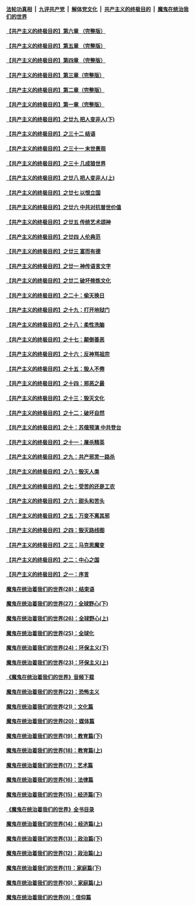 ####  [法轮功真相](../../../../basic/blob/master/README.md?t=05110402) &nbsp;|&nbsp; [九评共产党](../../../../9ping.md/blob/master/README.md?t=05110402) &nbsp;|&nbsp; [解体党文化](../../../../jtdwh.md/blob/master/README.md?t=05110402)  &nbsp;|&nbsp; [共产主义的终极目的](../../../../gczydzjmd.md/blob/master/README.md?t=05110402) &nbsp;|&nbsp; [魔鬼在统治我们的世界](../../../../mgztzwmdsj.md/blob/master/README.md?t=05110402) 

#### [【共产主义的终极目的】第六章 （完整版）](../pages/nsc422/n11428913.md?t=05110402) 

#### [【共产主义的终极目的】第五章 （完整版）](../pages/nsc422/n11428912.md?t=05110402) 

#### [【共产主义的终极目的】第四章 （完整版）](../pages/nsc422/n11428907.md?t=05110402) 

#### [【共产主义的终极目的】第三章（完整版）](../pages/nsc422/n11428848.md?t=05110402) 

#### [【共产主义的终极目的】第二章（完整版）](../pages/nsc422/n11428831.md?t=05110402) 

#### [【共产主义的终极目的】第一章（完整版）](../pages/nsc422/n11417651.md?t=05110402) 

#### [【共产主义的终极目的】之廿九 把人变非人(下)](../pages/nsc422/n11344140.md?t=05110402) 

#### [【共产主义的终极目的】之三十二 结语](../pages/nsc422/n11360535.md?t=05110402) 

#### [【共产主义的终极目的】之三十一 末世景观](../pages/nsc422/n11351129.md?t=05110402) 

#### [【共产主义的终极目的】之三十 几成狼世界](../pages/nsc422/n11348280.md?t=05110402) 

#### [【共产主义的终极目的】之廿八 把人变非人(上)](../pages/nsc422/n11340492.md?t=05110402) 

#### [【共产主义的终极目的】之廿七 以恨立国](../pages/nsc422/n11336944.md?t=05110402) 

#### [【共产主义的终极目的】之廿六 中共对抗普世价值](../pages/nsc422/n11324785.md?t=05110402) 

#### [【共产主义的终极目的】之廿五 传统艺术颂神](../pages/nsc422/n11296396.md?t=05110402) 

#### [【共产主义的终极目的】之廿四 人伦典范](../pages/nsc422/n11296397.md?t=05110402) 

#### [【共产主义的终极目的】之廿三 富而有德](../pages/nsc422/n11283598.md?t=05110402) 

#### [【共产主义的终极目的】之廿一 神传语言文字](../pages/nsc422/n11263265.md?t=05110402) 

#### [【共产主义的终极目的】之廿二 破坏修炼文化](../pages/nsc422/n11245728.md?t=05110402) 

#### [【共产主义的终极目的】之二十：偷天换日](../pages/nsc422/n11238846.md?t=05110402) 

#### [【共产主义的终极目的】之十九：打开地狱门](../pages/nsc422/n11206376.md?t=05110402) 

#### [【共产主义的终极目的】之十八：柔性洗脑](../pages/nsc422/n11199994.md?t=05110402) 

#### [【共产主义的终极目的】之十七：颠倒善恶](../pages/nsc422/n11179782.md?t=05110402) 

#### [【共产主义的终极目的】之十六：反神骂祖宗](../pages/nsc422/n11166798.md?t=05110402) 

#### [【共产主义的终极目的】之十五：毁人不倦](../pages/nsc422/n11166792.md?t=05110402) 

#### [【共产主义的终极目的】之十四：邪恶之最](../pages/nsc422/n11150249.md?t=05110402) 

#### [【共产主义的终极目的】之十三：毁灭文化](../pages/nsc422/n11135227.md?t=05110402) 

#### [【共产主义的终极目的】之十二：破坏自然](../pages/nsc422/n11135214.md?t=05110402) 

#### [【共产主义的终极目的】之十：苏俄预演 中共登台](../pages/nsc422/n11118424.md?t=05110402) 

#### [【共产主义的终极目的】之十一：屠杀精英](../pages/nsc422/n11118442.md?t=05110402) 

#### [【共产主义的终极目的】之九：共产邪灵一路杀](../pages/nsc422/n11114139.md?t=05110402) 

#### [【共产主义的终极目的】之八：毁灭人类](../pages/nsc422/n11108503.md?t=05110402) 

#### [【共产主义的终极目的】之七：受苦的还是工农](../pages/nsc422/n11101809.md?t=05110402) 

#### [【共产主义的终极目的】之六：甜头和苦头](../pages/nsc422/n11096971.md?t=05110402) 

#### [【共产主义的终极目的】之五：万变不离其邪](../pages/nsc422/n11091285.md?t=05110402) 

#### [【共产主义的终极目的】之四：毁灭路线图](../pages/nsc422/n11086284.md?t=05110402) 

#### [【共产主义的终极目的】之三：马克思魔变](../pages/nsc422/n11061941.md?t=05110402) 

#### [【共产主义的终极目的】之二：中心之国](../pages/nsc422/n11047728.md?t=05110402) 

#### [【共产主义的终极目的】之一：序言](../pages/nsc422/n11086077.md?t=05110402) 

#### [魔鬼在统治着我们的世界(28)：结束语](../pages/nsc422/n10936246.md?t=05110402) 

#### [魔鬼在统治着我们的世界(27)：全球野心(下)](../pages/nsc422/n10928319.md?t=05110402) 

#### [魔鬼在统治着我们的世界(26)：全球野心(上)](../pages/nsc422/n10900318.md?t=05110402) 

#### [魔鬼在统治着我们的世界(25)：全球化](../pages/nsc422/n10788205.md?t=05110402) 

#### [魔鬼在统治着我们的世界(24)：环保主义(下)](../pages/nsc422/n10695307.md?t=05110402) 

#### [魔鬼在统治着我们的世界(23)：环保主义(上)](../pages/nsc422/n10688613.md?t=05110402) 

#### [《魔鬼在统治着我们的世界》音频下载](../pages/nsc422/n10635553.md?t=05110402) 

#### [魔鬼在统治着我们的世界(22)：恐怖主义](../pages/nsc422/n10614727.md?t=05110402) 

#### [魔鬼在统治着我们的世界(21)：文化篇](../pages/nsc422/n10597706.md?t=05110402) 

#### [魔鬼在统治着我们的世界(20)：媒体篇](../pages/nsc422/n10586579.md?t=05110402) 

#### [魔鬼在统治着我们的世界(19)：教育篇(下)](../pages/nsc422/n10564808.md?t=05110402) 

#### [魔鬼在统治着我们的世界(18)：教育篇(上)](../pages/nsc422/n10526970.md?t=05110402) 

#### [魔鬼在统治着我们的世界(17)：艺术篇](../pages/nsc422/n10499093.md?t=05110402) 

#### [魔鬼在统治着我们的世界(16)：法律篇](../pages/nsc422/n10485969.md?t=05110402) 

#### [魔鬼在统治着我们的世界(15)：经济篇(下)](../pages/nsc422/n10469975.md?t=05110402) 

#### [《魔鬼在统治着我们的世界》全书目录](../pages/nsc422/n10464261.md?t=05110402) 

#### [魔鬼在统治着我们的世界(14)：经济篇(上)](../pages/nsc422/n10457370.md?t=05110402) 

#### [魔鬼在统治着我们的世界(13)：政治篇(下)](../pages/nsc422/n10448270.md?t=05110402) 

#### [魔鬼在统治着我们的世界(12)：政治篇(上)](../pages/nsc422/n10444576.md?t=05110402) 

#### [魔鬼在统治着我们的世界(11)：家庭篇(下)](../pages/nsc422/n10440961.md?t=05110402) 

#### [魔鬼在统治着我们的世界(10)：家庭篇(上)](../pages/nsc422/n10435448.md?t=05110402) 

#### [魔鬼在统治着我们的世界(9)：信仰篇](../pages/nsc422/n10432159.md?t=05110402) 


